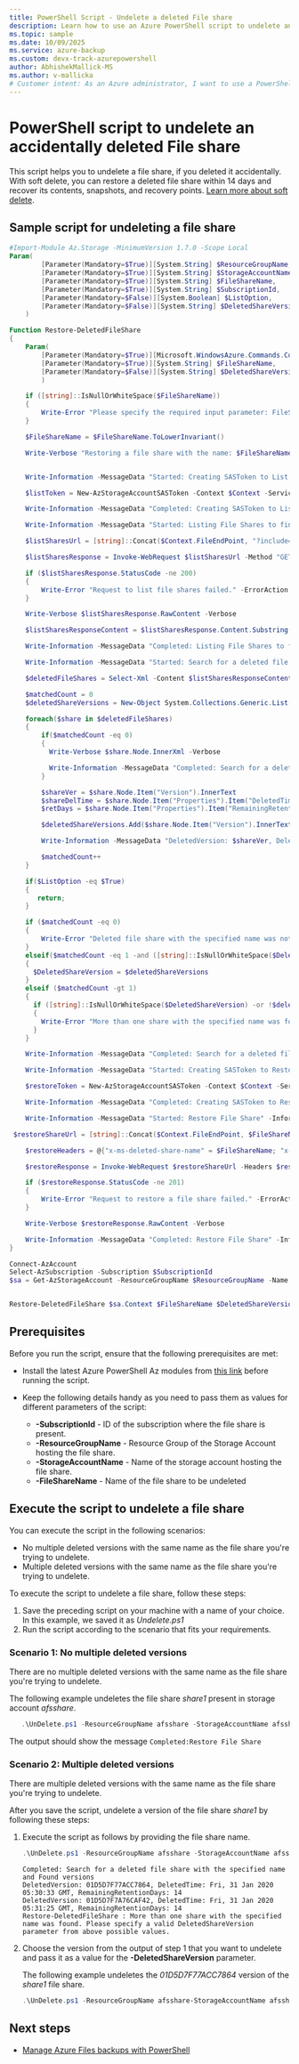 ```yaml
---
title: PowerShell Script - Undelete a deleted File share
description: Learn how to use an Azure PowerShell script to undelete an accidentally deleted File share.
ms.topic: sample
ms.date: 10/09/2025
ms.service: azure-backup
ms.custom: devx-track-azurepowershell
author: AbhishekMallick-MS
ms.author: v-mallicka
# Customer intent: As an Azure administrator, I want to use a PowerShell script to undelete an accidentally deleted file share, so that I can restore critical data within the retention period provided by the soft delete feature.
---
```


# PowerShell script to undelete an accidentally deleted File share

This script helps you to undelete a file share, if you deleted it accidentally. With soft delete, you can restore a deleted file share within 14 days and recover its contents, snapshots, and recovery points. [Learn more about soft delete](../soft-delete-azure-file-share.md).

## Sample script for undeleting a file share

```powershell
#Import-Module Az.Storage -MinimumVersion 1.7.0 -Scope Local
Param(
        [Parameter(Mandatory=$True)][System.String] $ResourceGroupName,
        [Parameter(Mandatory=$True)][System.String] $StorageAccountName,
        [Parameter(Mandatory=$True)][System.String] $FileShareName,
        [Parameter(Mandatory=$True)][System.String] $SubscriptionId,
        [Parameter(Mandatory=$False)][System.Boolean] $ListOption,
        [Parameter(Mandatory=$False)][System.String] $DeletedShareVersion
    )

Function Restore-DeletedFileShare
{
    Param(
        [Parameter(Mandatory=$True)][Microsoft.WindowsAzure.Commands.Common.Storage.LazyAzureStorageContext] $Context,
        [Parameter(Mandatory=$True)][System.String] $FileShareName,
        [Parameter(Mandatory=$False)][System.String] $DeletedShareVersion
        )

    if ([string]::IsNullOrWhiteSpace($FileShareName))
    {
        Write-Error "Please specify the required input parameter: FileShareName" -ErrorAction Stop
    }

    $FileShareName = $FileShareName.ToLowerInvariant()

    Write-Verbose "Restoring a file share with the name: $FileShareName" -Verbose


    Write-Information -MessageData "Started: Creating SASToken to List File Shares" -InformationAction Continue

    $listToken = New-AzStorageAccountSASToken -Context $Context -Service File -ResourceType Service -Permission "l" -Protocol HttpsOrHttp -StartTime (Get-Date).AddHours(-1) -ExpiryTime (Get-Date).AddHours(1)

    Write-Information -MessageData "Completed: Creating SASToken to List File Shares" -InformationAction Continue

    Write-Information -MessageData "Started: Listing File Shares to find the deleted file share" -InformationAction Continue

    $listSharesUrl = [string]::Concat($Context.FileEndPoint, "?include=metadata,deleted&comp=list&api-version=2019-10-10&", $listToken.Substring(1))

    $listSharesResponse = Invoke-WebRequest $listSharesUrl -Method "GET" -Verbose

    if ($listSharesResponse.StatusCode -ne 200)
    {
        Write-Error "Request to list file shares failed." -ErrorAction Stop
    }

    Write-Verbose $listSharesResponse.RawContent -Verbose

    $listSharesResponseContent = $listSharesResponse.Content.Substring(3)

    Write-Information -MessageData "Completed: Listing File Shares to find the deleted file share" -InformationAction Continue

    Write-Information -MessageData "Started: Search for a deleted file share with the specified name" -InformationAction Continue

    $deletedFileShares = Select-Xml -Content $listSharesResponseContent -XPath "/EnumerationResults/Shares/Share[Deleted=""true"" and Name=""$FileShareName""]"

    $matchedCount = 0
    $deletedShareVersions = New-Object System.Collections.Generic.List[string]

    foreach($share in $deletedFileShares)
    {
        if($matchedCount -eq 0)
        {
          Write-Verbose $share.Node.InnerXml -Verbose

          Write-Information -MessageData "Completed: Search for a deleted file share with the specified name And Found versions" -InformationAction Continue
        }

        $shareVer = $share.Node.Item("Version").InnerText
        $shareDelTime = $share.Node.Item("Properties").Item("DeletedTime").InnerText
        $retDays = $share.Node.Item("Properties").Item("RemainingRetentionDays").InnerText

        $deletedShareVersions.Add($share.Node.Item("Version").InnerText)

        Write-Information -MessageData "DeletedVersion: $shareVer, DeletedTime: $shareDelTime, RemainingRetentionDays: $retDays"  -InformationAction Continue

        $matchedCount++
    }

    if($ListOption -eq $True)
    {
       return;
    }

    if ($matchedCount -eq 0)
    {
        Write-Error "Deleted file share with the specified name was not found." -ErrorAction Stop
    }
    elseif($matchedCount -eq 1 -and ([string]::IsNullOrWhiteSpace($DeletedShareVersion) -or $deletedShareVersions.Contains($DeletedShareVersion)))
    {
      $DeletedShareVersion = $deletedShareVersions
    }
    elseif ($matchedCount -gt 1)
    {
      if ([string]::IsNullOrWhiteSpace($DeletedShareVersion) -or !$deletedShareVersions.Contains($DeletedShareVersion))
      {
        Write-Error "More than one share with the specified name was found. Please specify a valid DeletedShareVersion parameter from above possible values." -ErrorAction Stop
      }
    }

    Write-Information -MessageData "Completed: Search for a deleted file share with the specified name And Found version: $DeletedShareVersion" -InformationAction Continue

    Write-Information -MessageData "Started: Creating SASToken to Restore File Share" -InformationAction Continue

    $restoreToken = New-AzStorageAccountSASToken -Context $Context -Service File -ResourceType Container -Permission "w" -Protocol HttpsOrHttp -StartTime (Get-Date).AddHours(-1) -ExpiryTime (Get-Date).AddHours(1)

    Write-Information -MessageData "Completed: Creating SASToken to Restore File Share" -InformationAction Continue

    Write-Information -MessageData "Started: Restore File Share" -InformationAction Continue

 $restoreShareUrl = [string]::Concat($Context.FileEndPoint, $FileShareName, "?restype=share&comp=undelete&api-version=2019-10-10&", $restoreToken.Substring(1))

    $restoreHeaders = @{"x-ms-deleted-share-name" = $FileShareName; "x-ms-deleted-share-version" = $DeletedShareVersion}

    $restoreResponse = Invoke-WebRequest $restoreShareUrl -Headers $restoreHeaders -Method "PUT" -Verbose

    if ($restoreResponse.StatusCode -ne 201)
    {
        Write-Error "Request to restore a file share failed." -ErrorAction Stop
    }

    Write-Verbose $restoreResponse.RawContent -Verbose

    Write-Information -MessageData "Completed: Restore File Share" -InformationAction Continue
}

Connect-AzAccount
Select-AzSubscription -Subscription $SubscriptionId
$sa = Get-AzStorageAccount -ResourceGroupName $ResourceGroupName -Name $StorageAccountName


Restore-DeletedFileShare $sa.Context $FileShareName $DeletedShareVersion
```

## Prerequisites

Before you run the script, ensure that the following prerequisites are met:

- Install the latest Azure PowerShell Az modules from [this link](/powershell/azure/install-azure-powershell) before running the script.
- Keep the following details handy as you need to pass them as values for different parameters of the script:

  * **-SubscriptionId** - ID of the subscription where the file share is present.
  * **-ResourceGroupName** - Resource Group of the Storage Account hosting the file share.
  * **-StorageAccountName** - Name of the storage account hosting the file share.
  * **-FileShareName** - Name of the file share to be undeleted

## Execute the script to undelete a file share

You can execute the script in the following scenarios:

- No multiple deleted versions with the same name as the file share you're trying to undelete.
- Multiple deleted versions with the same name as the file share you're trying to undelete.

To execute the script to undelete a file share, follow these steps:

1. Save the preceding script on your machine with a name of your choice. In this example, we saved it as *Undelete.ps1*
2. Run the script according to the scenario that fits your requirements.

### Scenario 1: No multiple deleted versions

There are no multiple deleted versions with the same name as the file share you're trying to undelete.

The following example undeletes the file share *share1* present in storage account *afsshare*.

```powershell
   .\UnDelete.ps1 -ResourceGroupName afsshare -StorageAccountName afsshare -SubscriptionId aaaa0a0a-bb1b-cc2c-dd3d-eeeeee4e4e4e -FileShareName share1
```

The output should show the message `Completed:Restore File Share`

### Scenario 2: Multiple deleted versions

There are multiple deleted versions with the same name as the file share you're trying to undelete.

After you save the script, undelete a version of the file share *share1* by following these steps:  
1. Execute the script as follows by providing the file share name.

    ```PowerShell
    .\UnDelete.ps1 -ResourceGroupName afsshare -StorageAccountName afsshare -SubscriptionId aaaa0a0a-bb1b-cc2c-dd3d-eeeeee4e4e4e -FileShareName share1
    ```

    ```Output
    Completed: Search for a deleted file share with the specified name and Found versions
    DeletedVersion: 01D5D7F77ACC7864, DeletedTime: Fri, 31 Jan 2020 05:30:33 GMT, RemainingRetentionDays: 14
    DeletedVersion: 01D5D7F7A76CAF42, DeletedTime: Fri, 31 Jan 2020 05:31:25 GMT, RemainingRetentionDays: 14
    Restore-DeletedFileShare : More than one share with the specified name was found. Please specify a valid DeletedShareVersion parameter from above possible values.
    ```

1. Choose the version from the output of step 1 that you want to undelete and pass it as a value for the **-DeletedShareVersion** parameter.

   The following example undeletes the *01D5D7F77ACC7864* version of the *share1* file share.

    ```powershell
    .\UnDelete.ps1 -ResourceGroupName afsshare-StorageAccountName afsshare -SubscriptionId aaaa0a0a-bb1b-cc2c-dd3d-eeeeee4e4e4e -FileShareName share1 -DeletedShareVersion 01D5D7F77ACC7864
    ```
## Next steps

- [Manage Azure Files backups with PowerShell](../manage-afs-powershell.md)